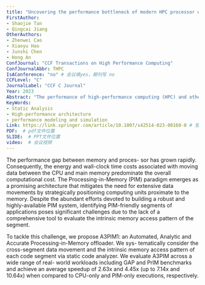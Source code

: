 ```yaml
---
title: "Uncovering the performance bottleneck of modern HPC processor with static code analyzer: a case study on Kunpeng 920"
FirstAuthor:
- Shaojie Tan
- Qingcai Jiang
OtherAuthors:
- Zhenwei Cao
- Xiaoyu Hao
- Junshi Chen
- Hong An
ConfJournal: "CCF Transactions on High Performance Computing"
ConfJournalAbbr: THPC
IsAConference: "no" # 会议填yes，期刊写 no
CCFLevel: "C" 
JournalLabel: "CCF C Journal"
Year: 2023
Abstract: "The performance of high-performance computing (HPC) and other real-world applications is becoming unpredictable as the micro-architecture of the modern central processing unit (CPU) turns to be more and more complex. As a consequence, predicting the execution time of a code snippet is notoriously difficult. Basic block throughput predictor is a crucial feature of the static code analyzer. It offers a ubiquitous method for predicting the execution time of a basic block. In this article, we build a workflow to faithfully run, collect and analyze basic blocks from real-world applications. Several static code analyzers are introduced, compared, and optimized to show which one performs better on accuracy and other metrics on a Kunpeng 920 processor. Through extensive experiments, we achieve state-of-the-art 86.7% accuracy in predicting the throughput of all basic blocks. Moreover, we showcase the potential …"
KeyWords:
- Static Analysis
- High-performance architecture
- performance modeling and simulation
Link: https://link.springer.com/article/10.1007/s42514-023-00160-0 # 官网链接 
PDF:  # pdf文件位置
SLIDE:  # PPT文件位置
video:  # 会议视频
---
```


The performance gap between memory and proces-
sor has grown rapidly. Consequently, the energy and wall-clock
time costs associated with moving data between the CPU and
main memory predominate the overall computational cost. The
Processing-in-Memory (PIM) paradigm emerges as a promising
architecture that mitigates the need for extensive data movements
by strategically positioning computing units proximate to the
memory. Despite the abundant efforts devoted to building a
robust and highly-available PIM system, identifying PIM-friendly
segments of applications poses significant challenges due to the
lack of a comprehensive tool to evaluate the intrinsic memory
access pattern of the segment.

To tackle this challenge, we propose A3PIM1: an Automated,
Analytic and Accurate Processing-in-Memory offloader. We sys-
tematically consider the cross-segment data movement and the
intrinsic memory access pattern of each code segment via static
code analyzer. We evaluate A3PIM across a wide range of real-
world workloads including GAP and PrIM benchmarks and
achieve an average speedup of 2.63x and 4.45x (up to 7.14x and
10.64x) when compared to CPU-only and PIM-only executions,
respectively.